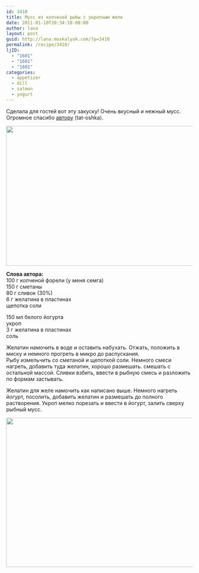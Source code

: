 ```yaml
---
id: 3410
title: Мусс из копченой рыбы с укропным желе
date: 2011-01-10T20:34:18-08:00
author: lana
layout: post
guid: http://lana.moskalyuk.com/?p=3410
permalink: /recipe/3410/
ljID:
  - "1601"
  - "1601"
  - "1601"
categories:
  - appetizer
  - dill
  - salmon
  - yogurt
---
```

Сделала для гостей вот эту закуску! Очень вкусный и нежный мусс. Огромное спасибо [автору](http://tat-oshka.livejournal.com/380819.html#cutid1) (tat-oshka).

<img loading="lazy" class="alignnone" title="appetitzer" src="http://farm6.static.flickr.com/5121/5345187546_bf23c5cbc9_z.jpg" alt="" width="640" height="377" /> 

**Слова автора:**  
100 г копченой форели (у меня семга)  
150 г сметаны  
80 г сливок (30%)  
6 г желатина в пластинах  
щепотка соли

150 мл белого йогурта  
укроп  
3 г желатина в пластинах  
соль

Желатин намочить в воде и оставить набухать. Отжать, положить в миску и немного прогреть в микро до распускания.  
Рыбу измельчить со сметаной и щепоткой соли. Немного смеси нагреть, добавить туда желатин, хорошо размешать. смешать с остальной массой. Сливки взбить, ввести в рыбную смесь и разложить по формам застывать.

Желатин для желе намочить как написано выше. Немного нагреть йогурт, посолить, добавить желатин и размешать до полного растворения. Укроп мелко порезать и ввести в йогурт, залить сверху рыбный мусс.

<img loading="lazy" class="alignnone" title="salmon mousse" src="http://farm6.static.flickr.com/5130/5344572443_24b827d58d_z.jpg" alt="" width="640" height="403" />